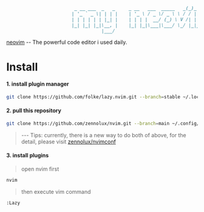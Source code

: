 ```md
                         _ __ ___  _   _     _ __   ___  _____   _(_)_ __ ___  
                        | '_ ` _ \| | | |    | '_ \ / _ \/ _ \ \ / / | '_ ` _ \ 
                        | | | | | | |_| |    | | | |  __/ (_) \ V /| | | | | | |
                        |_| |_| |_|\__, |    |_| |_|\___|\___/ \_/ |_|_| |_| |_|
                                   |___/                                     
```
[neovim](https://github.com/neovim/neovim) -- The powerful code editor i used daily.

# Install

#### 1. install plugin manager

```bash
git clone https://github.com/folke/lazy.nvim.git --branch=stable ~/.local/share/nvim/lazy/lazy.nvim
```

#### 2. pull this repository

```bash
git clone https://github.com/zennolux/nvim.git --branch=main ~/.config/nvim
```

> --- Tips: currently, there is a new way to do both of above, for the detail, please visit [zennolux/nvimconf](https://github.com/zennolux/nvimconf)

#### 3. install plugins 

> open nvim first
```bash
nvim
```
> then execute vim command
```vim
:Lazy
```
